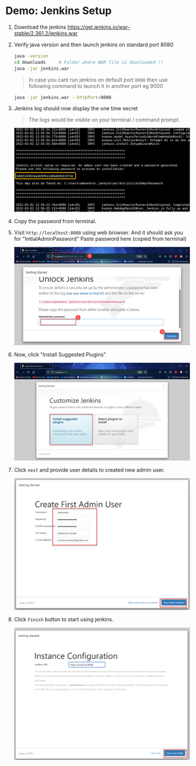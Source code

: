 # Demo: Jenkins Setup

1. Download the jenkins https://get.jenkins.io/war-stable/2.361.2/jenkins.war

1. Verify java version and then launch jenkins on standard port 8080

	```bash
	java -version
	cd downloads     # Folder where WAR file is downloaded !!
	java -jar jenkins.war
	```

	> In case you cant run jenkins on default port `8080` then use following command to launch it in another port eg 9000

	```bash
	java -jar jenkins.war --httpPort=9000
	```

1. Jenkins log should now display the one time secret 
	> The logs would be visible on your terminal / command prompt.

	![Initial password](./images/init-pass.png)

1. Copy the password from terminal.

1. Visit `http://localhost:8080` using web browser. And it should ask you for "InitialAdminPassword"
Paste password here (copied from terminal)

	![Paste password](./images/set-pass.png)

1. Now, click "Install Suggested Plugins"

	![Plugins](./images/plugins-install.png)

1. Click `next` and provide user details to created new admin user.

	![New User](./images/new-user.png)

1. Click `Finish` button to start using jenkins.

	![Finish](./images/finish.png)

